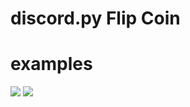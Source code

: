 # discord.py Flip Coin

# examples
<img src="https://i.imgur.com/BoAjZW5.png">
<img src="https://i.imgur.com/lLAPP7K.png">
